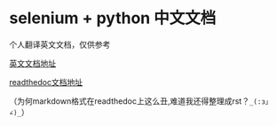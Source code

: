 # selenium + python 中文文档

个人翻译英文文档，仅供参考

[英文文档地址](http://selenium-python.readthedocs.org/)

[readthedoc文档地址](http://python-selenium-zh.readthedocs.io/zh_CN/latest/)

（为何markdown格式在readthedoc上这么丑,难道我还得整理成rst？`_(:з」∠)_`）
